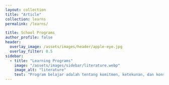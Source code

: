 ```yaml
---
layout: collection
title: "Article"
collection: learns
permalink: /learns/

title: School Programs
author_profile: false
header:
  overlay_image: /assets/images/header/apple-eye.jpg
  overlay_filter: 0.5
sidebar:
  - title: "Learning Programs"
    image: "/assets/images/sidebar/literature.webp"
    image_alt: "literature"
    text: "Program belajar adalah tentang komitmen, ketekunan, dan konsistensi. Ingatlah bahwa proses belajar itu sendiri adalah prestasi, dan Anda akan tumbuh dan berkembang seiring berjalannya waktu. Semoga berhasil dalam program belajar Anda!"
---
```

